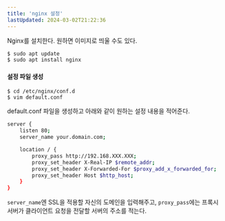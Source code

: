 ```yaml
---
title: 'nginx 설정'
lastUpdated: 2024-03-02T21:22:36
---
```


Nginx를 설치한다. 원하면 이미지로 띄울 수도 있다.

```bash
$ sudo apt update
$ sudo apt install nginx
```

#### 설정 파일 생성

```
$ cd /etc/nginx/conf.d
$ vim default.conf
```

default.conf 파일을 생성하고 아래와 같이 원하는 설정 내용을 적어준다.

```bash
server {
    listen 80;
    server_name your.domain.com;

    location / {
        proxy_pass http://192.168.XXX.XXX;
        proxy_set_header X-Real-IP $remote_addr;
        proxy_set_header X-Forwarded-For $proxy_add_x_forwarded_for;
        proxy_set_header Host $http_host;
    }
}
```

`server_name`엔 SSL을 적용할 자신의 도메인을 입력해주고, `proxy_pass`에는 프록시 서버가 클라이언트 요청을 전달할 서버의 주소를 적는다.

